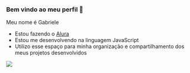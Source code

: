 ### Bem vindo ao meu perfil 💙

Meu nome é Gabriele

- Estou fazendo o [Alura](https://www.alura.com.br)
- Estou me desenvolvendo na linguagem JavaScript
- Utilizo esse espaço para minha organização e compartilhamento dos meus projetos desenvolvidos

![](https://media.tenor.com/wgVRtVi29u8AAAAj/paper-heart.gif)
